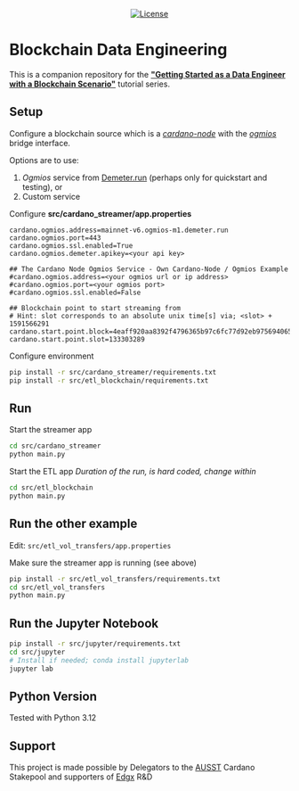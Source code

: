 <div style="text-align: center;">

[![License](https://img.shields.io/badge/license-MIT-blue)](https://github.com/Edgxtech/prise/blob/master/LICENSE)
</div>

# Blockchain Data Engineering

This is a companion repository for the 
[**"Getting Started as a Data Engineer with a Blockchain Scenario"**](https://medium.com/search?q=Geting+Started+as+a+Data+Engineer)
tutorial series.

## Setup

Configure a blockchain source which is a [*cardano-node*](https://github.com/IntersectMBO/cardano-node) 
with the [*ogmios*](https://github.com/CardanoSolutions/ogmios) bridge interface.

Options are to use:
1. *Ogmios* service from [Demeter.run](https://demeter.run) (perhaps only for quickstart and testing), or
2. Custom service

Configure **src/cardano_streamer/app.properties**
```properties
cardano.ogmios.address=mainnet-v6.ogmios-m1.demeter.run
cardano.ogmios.port=443
cardano.ogmios.ssl.enabled=True
cardano.ogmios.demeter.apikey=<your api key>

## The Cardano Node Ogmios Service - Own Cardano-Node / Ogmios Example
#cardano.ogmios.address=<your ogmios url or ip address>
#cardano.ogmios.port=<your ogmios port>
#cardano.ogmios.ssl.enabled=False

## Blockchain point to start streaming from
# Hint: slot corresponds to an absolute unix time[s] via; <slot> + 1591566291
cardano.start.point.block=4eaff920aa8392f4796365b97c6fc77d92eb9756940651e23b4ec28513eae8a4
cardano.start.point.slot=133303289
```

Configure environment
```bash
pip install -r src/cardano_streamer/requirements.txt
pip install -r src/etl_blockchain/requirements.txt
```

## Run

Start the streamer app
```bash
cd src/cardano_streamer
python main.py
```

Start the ETL app
*Duration of the run, is hard coded, change within*
```bash
cd src/etl_blockchain
python main.py
```

## Run the other example

Edit: `src/etl_vol_transfers/app.properties`

Make sure the streamer app is running (see above)

```bash
pip install -r src/etl_vol_transfers/requirements.txt
cd src/etl_vol_transfers
python main.py
```

## Run the Jupyter Notebook

```bash
pip install -r src/jupyter/requirements.txt
cd src/jupyter
# Install if needed; conda install jupyterlab
jupyter lab
```

## Python Version

Tested with Python 3.12

## Support
This project is made possible by Delegators to the [AUSST](https://ausstaker.com.au) Cardano Stakepool and 
supporters of [Edgx](https://edgx.tech) R&D